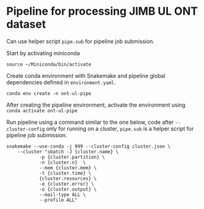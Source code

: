 # Pipeline for processing JIMB UL ONT dataset 

Can use helper script `pipe.sub` for pipeline job submission.

Start by activating miniconda
```
source ~/Miniconda/bin/activate
```

Create conda environment with Snakemake and pipeline global dependencies defined in `environment.yaml`.

```
conda env create -n ont-ul-pipe
```

After creating the pipeline environment, activate the environment using `conda activate ont-ul-pipe`

Run pipeline using a command similar to the one below, code after `--cluster-config` only for running on a cluster, `pipe.sub` is a helper script for pipeline job submission.
```
snakemake --use-conda -j 999 --cluster-config cluster.json \
	--cluster "sbatch -J {cluster.name} \
			-p {cluster.partition} \ 
			-n {cluster.n}  \
			--mem {cluster.mem} \
			-t {cluster.time} \
			{cluster.resources} \
			-e {cluster.error} \
			-o {cluster.output} \
			--mail-type ALL \
			--profile ALL"
```
